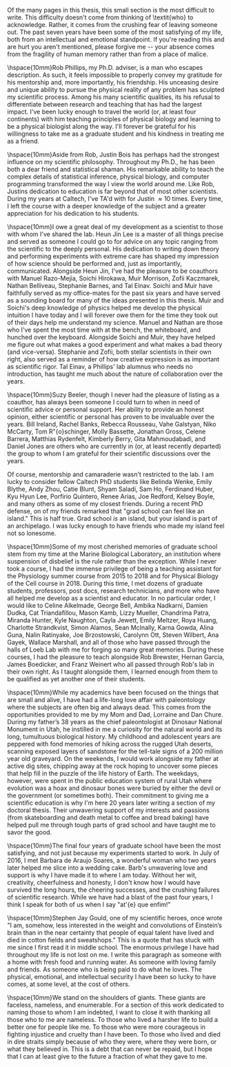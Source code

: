 
Of the many pages in this thesis, this small section is the most difficult to
write. This difficulty doesn't come from thinking of \textit{who} to acknowledge.
Rather, it comes from the crushing fear of leaving someone out. The past
seven years have been some of the most satisfying of my life, both from an
intellectual and emotional standpoint. If you're reading this and are hurt
you aren't mentioned, please forgive me -- your absence comes from the
fragility of human memory rather than from a place of malice.

\hspace{10mm}Rob Phillips, my Ph.D. adviser, is a man who
escapes description. As such, it feels impossible to properly convey my
gratitude for his mentorship and, more importantly, his friendship. His
unceasing desire and unique ability to pursue the physical reality of any
problem has sculpted my scientific process. Among his many scientific
qualities, its his refusal to differentiate between research and teaching
that has had the largest impact. I've been lucky enough to travel the world
(or, at least four continents) with him teaching principles of physical
biology and learning to be a physical biologist along the way. I'll forever
be grateful for his willingness to take me as a graduate student and his
kindness in treating me as a friend.

\hspace{10mm}Aside from Rob, Justin Bois has perhaps had the
strongest influence on my scientific philosophy. Throughout my Ph.D., he has
been both a dear friend and statistical shaman. His remarkable ability to
teach the complex details of statistical inference, physical biology, and
computer programming transformed the way I view the world around me. Like Rob,
Justins dedication to education is far beyond that of most other scientists.
During my years at Caltech, I've TA'd with for Justin $\approx 10$ times. Every
time, I left the course with a deeper knowledge of the subject and a greater
appreciation for his dedication to his students. 

\hspace{10mm}I owe a great deal of my development as a
scientist to those with whom I've shared the lab. Heun Jin Lee is a master of
all things precise and served as someone I could go to for advice on any
topic ranging from the scientific to the deeply personal. His dedication to
writing down theory and performing experiments with extreme care
has shaped my impression of how science should be performed and, just as
importantly, communicated. Alongside Heun Jin, I've had the pleasure to be
coauthors with Manuel Razo-Mejia, Soichi Hirokawa, Muir Morrison, Zofii
Kaczmarek, Nathan Belliveau, Stephanie Barnes, and Tal Einav. Soichi and Muir
have faithfully served as my office-mates for the past six years and have
served as a sounding board for many of the ideas presented in this thesis.
Muir and Soichi's deep knowledge of physics helped me develop the physical
intuition I have today and I will forever owe them for the time they took out
of their days help me understand my science. Manuel and Nathan are those who
I've spent the most time with at the bench, the whiteboard, and hunched over
the keyboard. Alongside Soichi and Muir, they have helped me figure out what
makes a good experiment and what makes a bad theory (and vice-versa).
Stephanie and Zofii, both stellar scientists in their own right, also served
as a reminder of how creative expression is as important as scientific rigor.
Tal Einav, a Phillips' lab alumnus who needs no introduction, has taught me
much about the nature of collaboration over the years.

\hspace{10mm}Suzy Beeler, though I never had the pleasure of listing as a
coauthor, has always been someone I could turn to when in need of scientific
advice or personal support. Her ability to provide an honest opinion, either
scientific or personal has proven to be invaluable over the years. Bill
Ireland, Rachel Banks, Rebecca Rousseau, Vahe Galstyan, Niko McCarty, Tom
R\"{o}schinger, Molly Bassette, Jonathan Gross, Celene Barrera, Matthias
Rydenfelt, Kimberly Berry, Gita Mahmoudabadi, and Daniel Jones are others who
are currently in (or, at least recently departed) the group to whom I am
grateful for their scientific discussions over the years.

Of course, mentorship and camaraderie wasn't restricted to the lab. I am lucky
to consider fellow Caltech PhD students like Belinda Wenke, Emily Blythe, Andy
Zhou, Catie Blunt, Shyam Saladi, Sam Ho, Ferdinand Huber, Kyu Hyun Lee, Porfirio
Quintero, Renee Arias, Joe Redford, Kelsey Boyle, and many others as some of my
closest friends. During a recent PhD defense, on of my friends remarked that
"grad school can feel like an island." This is half true. Grad school *is* an
island, but your island is part of an archipelago. I was lucky enough to have
friends who made my island feel not so lonesome. 

\hspace{10mm}Some of my most cherished memories of graduate
school stem from my time at the Marine Biological Laboratory, an institution
where suspension of disbelief is the rule rather than the exception. While I
never took a course, I had the immense privilege of being a teaching
assistant for the Physiology summer course from 2015 to 2018 and for Physical
Biology of the Cell course in 2018. During this time, I met dozens of
graduate students, professors, post docs, research technicians, and more who
have all helped me develop as a scientist and educator. In no particular
order, I would like to Celine Alkelmade, George Bell, Ambika Nadkarni, Damien
Dudka, Cat Triandafillou, Mason Kamb, Lizzy Mueller, Chandrima Patra, Miranda
Hunter, Kyle Naughton, Cayla Jewett, Emily Meltzer, Roya Huang, Charlotte
Strandkvist, Simon Alamos, Sean McInally, Karna Gowda, Alina Guna, Nalin
Ratinyake, Joe Brzostowski, Carolynn Ott, Steven Wilbert, Ana Gayek, Wallace
Marshall, and all of those who have passed through the halls of Loeb Lab with
me for forging so many great memories. During these courses, I had the
pleasure to teach alongside Rob Brewster, Hernan Garcia, James Boedicker, and
Franz Weinert who all passed through Rob's lab in their own right. As I
taught alongside them, I learned enough from them to be qualified as yet
another one of their students.

\hspace{10mm}While my academics have been focused on the
things that are small and alive, I have had a life-long love affair with
paleontology where the subjects are often big and always dead. This comes
from the opportunities provided to me by my Mom and Dad, Lorraine and Dan Chure.
During my father’s 38 years as the chief
paleontologist at Dinosaur National Monument in Utah, he instilled in me a
curiosity for the natural world and its long, tumultuous biological history.
My childhood and adolescent years are peppered with fond memories of hiking
across the rugged Utah deserts, scanning exposed layers of sandstone for the
tell-tale signs of a 200 million year old graveyard. On the weekends, I would
work alongside my father at active dig sites, chipping away at the rock
hoping to uncover some pieces that help fill in the puzzle of the life
history of Earth. The weekdays, however, were spent in the public education
system of rural Utah where evolution was a hoax and dinosaur bones were
buried by either the devil or the government (or sometimes both). Their
commitment to giving me a scientific education is why I'm here 20 years later
writing a section of my doctoral thesis. Their unwavering support of my
interests and passions (from skateboarding and death metal to coffee and
bread baking) have helped pull me through tough parts of grad school and have
taught me to savor the good.

\hspace{10mm}The final four years of graduate school have
been the most satisfying, and not just because my experiments started to work. In
July of 2016, I met Barbara de Araujo Soares, a wonderful woman who two years
later helped me slice into a wedding cake. Barb's unwavering love and support
is why I have made it to where I am today. Without her wit, creativity,
cheerfulness and honesty, I don't know how I would have survived the long
hours, the cheering successes, and the crushing failures of scientific
research. While we have had a blast of the past four years, I think I speak
for both of us when I say "at\'{e} que enfim!"

\hspace{10mm}Stephen Jay Gould, one of my scientific heroes,
once wrote "I am, somehow, less interested in the weight and convolutions of
Einstein’s brain than in the near certainty that people of equal talent have
lived and died in cotton fields and sweatshops." This is a quote that has
stuck with me since I first read it in middle school. The enormous privilege
I have had throughout my life is not lost on me. I write this paragraph as
someone with a home with fresh food and running water. As someone with loving
family and friends. As someone who is being paid to do what he loves. The
physical, emotional, and intellectual security I have been so lucky to have
comes, at some level, at the cost of others. 

\hspace{10mm}We stand on the shoulders of giants. These
giants are faceless, nameless, and enumerable. For a section of this work
dedicated to naming those to whom I am indebted, I want to close it with
thanking all those who to me are nameless. To those who lived a harsher life
to build a better one for people like me. To those who were more courageous
in fighting injustice and cruelty than I have been. To those who lived and died in dire
straits simply because of who they were, where they were born, or what they
believed in. This is a debt that can never be repaid, but I hope that I can
at least give to the future a fraction of what they gave to me.
